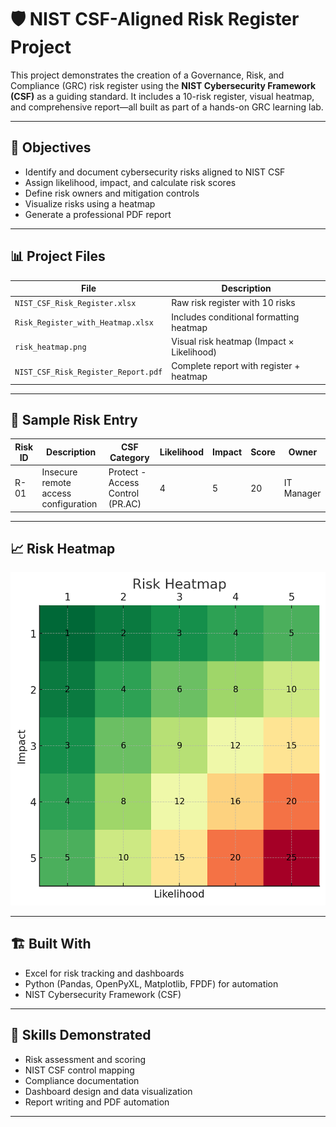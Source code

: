 # 🛡️ NIST CSF-Aligned Risk Register Project

This project demonstrates the creation of a Governance, Risk, and Compliance (GRC) risk register using the **NIST Cybersecurity Framework (CSF)** as a guiding standard. It includes a 10-risk register, visual heatmap, and comprehensive report—all built as part of a hands-on GRC learning lab.

---

## 📌 Objectives

- Identify and document cybersecurity risks aligned to NIST CSF
- Assign likelihood, impact, and calculate risk scores
- Define risk owners and mitigation controls
- Visualize risks using a heatmap
- Generate a professional PDF report

---

## 📊 Project Files

| File | Description |
|------|-------------|
| `NIST_CSF_Risk_Register.xlsx` | Raw risk register with 10 risks |
| `Risk_Register_with_Heatmap.xlsx` | Includes conditional formatting heatmap |
| `risk_heatmap.png` | Visual risk heatmap (Impact × Likelihood) |
| `NIST_CSF_Risk_Register_Report.pdf` | Complete report with register + heatmap |

---

## 🧩 Sample Risk Entry

| Risk ID | Description                            | CSF Category                          | Likelihood | Impact | Score | Owner       |
|---------|----------------------------------------|----------------------------------------|------------|--------|-------|-------------|
| R-01    | Insecure remote access configuration   | Protect - Access Control (PR.AC)       | 4          | 5      | 20    | IT Manager  |

---

## 📈 Risk Heatmap

![Risk Heatmap](risk_heatmap.png)

---

## 🏗️ Built With

- Excel for risk tracking and dashboards
- Python (Pandas, OpenPyXL, Matplotlib, FPDF) for automation
- NIST Cybersecurity Framework (CSF)

---

## 🧠 Skills Demonstrated

- Risk assessment and scoring
- NIST CSF control mapping
- Compliance documentation
- Dashboard design and data visualization
- Report writing and PDF automation

---
